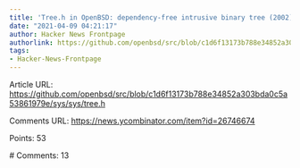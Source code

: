 ```yaml
---
title: 'Tree.h in OpenBSD: dependency-free intrusive binary tree (2002)'
date: "2021-04-09 04:21:17"
author: Hacker News Frontpage
authorlink: https://github.com/openbsd/src/blob/c1d6f13173b788e34852a303bda0c5a53861979e/sys/sys/tree.h
tags:
- Hacker-News-Frontpage
---
```


<p>Article URL: <a href="https://github.com/openbsd/src/blob/c1d6f13173b788e34852a303bda0c5a53861979e/sys/sys/tree.h">https://github.com/openbsd/src/blob/c1d6f13173b788e34852a303bda0c5a53861979e/sys/sys/tree.h</a></p>
<p>Comments URL: <a href="https://news.ycombinator.com/item?id=26746674">https://news.ycombinator.com/item?id=26746674</a></p>
<p>Points: 53</p>
<p># Comments: 13</p>
